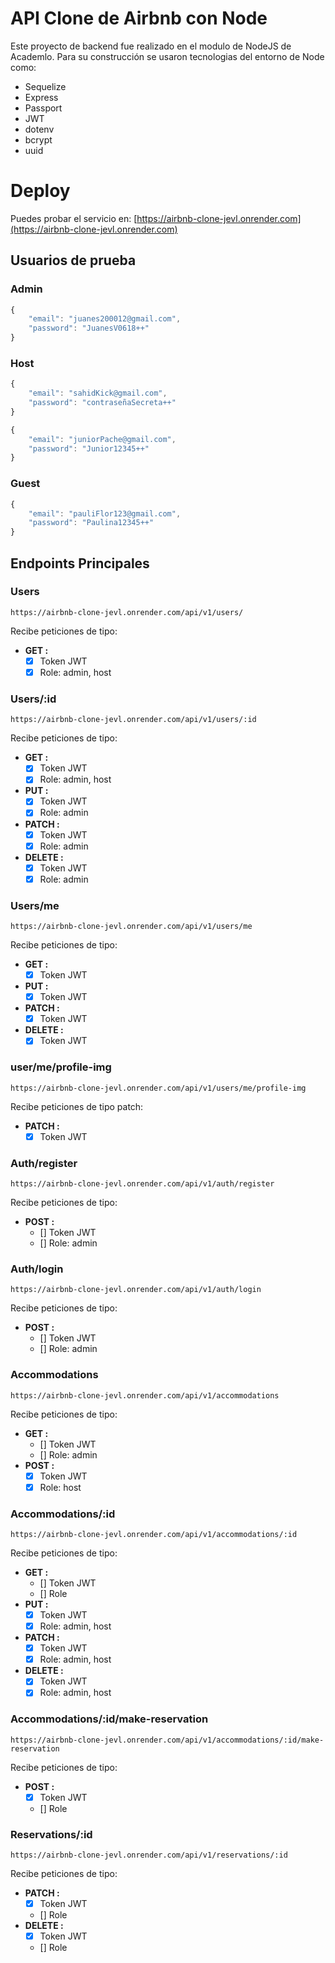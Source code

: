 # API Clone de Airbnb con Node
Este proyecto de backend fue realizado en el modulo de NodeJS de Academlo. Para su construcción se usaron tecnologias del entorno de Node como:
- Sequelize
- Express
- Passport
- JWT
- dotenv
- bcrypt
- uuid

# Deploy
Puedes probar el servicio en: [https://airbnb-clone-jevl.onrender.com](https://airbnb-clone-jevl.onrender.com)

## Usuarios de prueba
### Admin
```javascript
{
	"email": "juanes200012@gmail.com",
	"password": "JuanesV0618++"
}
```

### Host
```javascript
{
	"email": "sahidKick@gmail.com",
	"password": "contraseñaSecreta++"
}

{
	"email": "juniorPache@gmail.com",
	"password": "Junior12345++"
}
```

### Guest
```javascript
{
	"email": "pauliFlor123@gmail.com",
	"password": "Paulina12345++"
}
```

## Endpoints Principales
### **Users**
```
https://airbnb-clone-jevl.onrender.com/api/v1/users/
```
Recibe peticiones de tipo:
- **GET :** 
    - [x] Token JWT
    - [x] Role: admin, host

### **Users/:id**
```
https://airbnb-clone-jevl.onrender.com/api/v1/users/:id
```

Recibe peticiones de tipo:
- **GET :**
    - [x] Token JWT
    - [x] Role: admin, host
- **PUT :**
    - [x] Token JWT
    - [x] Role: admin
- **PATCH :**
    - [x] Token JWT
    - [x] Role: admin
- **DELETE :**
    - [x] Token JWT
    - [x] Role: admin

### **Users/me**
```
https://airbnb-clone-jevl.onrender.com/api/v1/users/me
```

Recibe peticiones de tipo:
- **GET :**
    - [x] Token JWT
- **PUT :**
    - [x] Token JWT
- **PATCH :**
    - [x] Token JWT
- **DELETE :**
    - [x] Token JWT

### **user/me/profile-img**
```
https://airbnb-clone-jevl.onrender.com/api/v1/users/me/profile-img
```

Recibe peticiones de tipo patch:
- **PATCH :**
    - [x] Token JWT

### **Auth/register**
```
https://airbnb-clone-jevl.onrender.com/api/v1/auth/register
```

Recibe peticiones de tipo:
- **POST :**
    - [] Token JWT
    - [] Role: admin

### **Auth/login**
```
https://airbnb-clone-jevl.onrender.com/api/v1/auth/login
```

Recibe peticiones de tipo:
- **POST :**
    - [] Token JWT
    - [] Role: admin

### **Accommodations**
```
https://airbnb-clone-jevl.onrender.com/api/v1/accommodations
```

Recibe peticiones de tipo:
- **GET :**
    - [] Token JWT
    - [] Role: admin
- **POST :**
    - [x] Token JWT
    - [x] Role: host

### **Accommodations/:id**
```
https://airbnb-clone-jevl.onrender.com/api/v1/accommodations/:id
```

Recibe peticiones de tipo:
- **GET :**
    - [] Token JWT
    - [] Role
- **PUT :**
    - [x] Token JWT
    - [x] Role: admin, host
- **PATCH :**
    - [x] Token JWT
    - [x] Role: admin, host
- **DELETE :**
    - [x] Token JWT
    - [x] Role: admin, host

### **Accommodations/:id/make-reservation**
```
https://airbnb-clone-jevl.onrender.com/api/v1/accommodations/:id/make-reservation
```

Recibe peticiones de tipo:
- **POST :**
    - [x] Token JWT
    - [] Role

### **Reservations/:id**
```
https://airbnb-clone-jevl.onrender.com/api/v1/reservations/:id
```

Recibe peticiones de tipo:
- **PATCH :**
    - [x] Token JWT
    - [] Role
- **DELETE :**
    - [x] Token JWT
    - [] Role